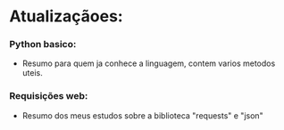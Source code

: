 # Atualizaçãoes:

### Python basico:

- Resumo para quem ja conhece a linguagem, contem varios metodos uteis.

### Requisições web:

- Resumo dos meus estudos sobre a biblioteca "requests" e "json"

